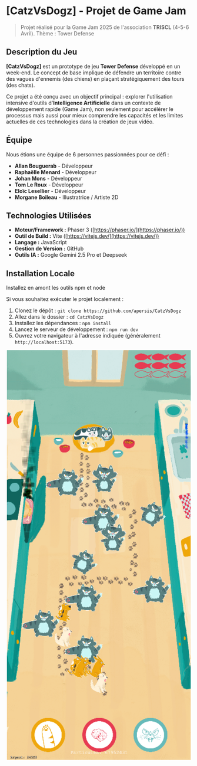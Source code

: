 # [CatzVsDogz] - Projet de Game Jam

> Projet réalisé pour la Game Jam 2025 de l'association **TRISCL** (4-5-6 Avril).
> Thème : Tower Defense

## Description du Jeu

**[CatzVsDogz]** est un prototype de jeu **Tower Defense** développé en un week-end. Le concept de base implique de défendre un territoire contre des vagues d'ennemis (des chiens) en plaçant stratégiquement des tours (des chats).

Ce projet a été conçu avec un objectif principal : explorer l'utilisation intensive d'outils d'**Intelligence Artificielle** dans un contexte de développement rapide (Game Jam), non seulement pour accélérer le processus mais aussi pour mieux comprendre les capacités et les limites actuelles de ces technologies dans la création de jeux vidéo.

## Équipe

Nous étions une équipe de 6 personnes passionnées pour ce défi :

* **Allan Bouguerab** - Développeur
* **Raphaëlle Menard** - Développeur
* **Johan Mons** - Développeur
* **Tom Le Roux** - Développeur
* **Eloïc Lesellier** - Développeur
* **Morgane Boileau** - Illustratrice / Artiste 2D
## Technologies Utilisées

* **Moteur/Framework :** Phaser 3 ([https://phaser.io/](https://phaser.io/))
* **Outil de Build :** Vite ([https://vitejs.dev/](https://vitejs.dev/))
* **Langage :** JavaScript
* **Gestion de Version :** GitHub
* **Outils IA :** Google Gemini 2.5 Pro et Deepseek

## Installation Locale

Installez en amont les outils npm et node

Si vous souhaitez exécuter le projet localement :

1.  Clonez le dépôt : `git clone https://github.com/apersis/CatzVsDogz`
2.  Allez dans le dossier : `cd CatzVsDogz`
3.  Installez les dépendances : `npm install`
4.  Lancez le serveur de développement : `npm run dev`
5.  Ouvrez votre navigateur à l'adresse indiquée (généralement `http://localhost:5173`).

<p align="center">
	<a href="https://github.com/apersis/CatzVsDogz"><img src="https://github.com/apersis/CatzVsDogz/blob/main/miniature.PNG?raw=true" width="500"></a>
</p>
